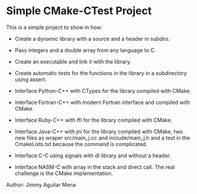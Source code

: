 Simple CMake-CTest Project
=========================

This is a simple project to show in how:

* Create a dynamic library with a source and a header in subdirs.

* Pass integers and a double array from any language to C.

* Create an executable and link it with the library.

* Create automatic tests for the functions in the library in a subdirectory using assert.

* Interface Python-C++ with CTypes for the library compiled with CMake.

* Interface Fortran-C++ with modern Fortran interface and compiled with CMake.

* Interface Ruby-C++ with ffi for the library compiled with CMake.

* Interface Java-C++ with jni for the library compiled with CMake, two new files as wraper src/main_j.cc and include/main_j.h and a test in the CmakeLists.txt because the command is complicated.

* Interface C-C using signals with dl library and without a header.

* Interface NASM-C with array in the stack and direct call. The real challenge is the CMake implementation.

Author: Jimmy Aguilar Mena
